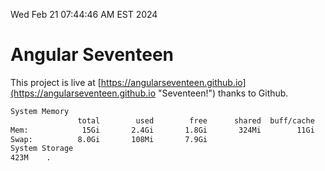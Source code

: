 Wed Feb 21 07:44:46 AM EST 2024

# Angular Seventeen


This project is live at [https://angularseventeen.github.io](https://angularseventeen.github.io "Seventeen!") thanks to Github.

```bash
System Memory
               total        used        free      shared  buff/cache   available
Mem:            15Gi       2.4Gi       1.8Gi       324Mi        11Gi        12Gi
Swap:          8.0Gi       108Mi       7.9Gi
System Storage
423M	.
```
